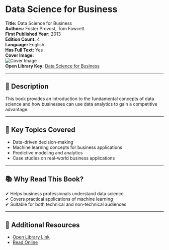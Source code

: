 # Data Science for Business

**Title:** Data Science for Business  
**Authors:** Foster Provost, Tom Fawcett  
**First Published Year:** 2013  
**Edition Count:** 4  
**Language:** English  
**Has Full Text:** Yes  
**Cover Image:**  
![Cover Image](https://covers.openlibrary.org/b/id/7440864-L.jpg)  
**Open Library Key:** [Data Science for Business](https://openlibrary.org/works/OL17363116W)  

---

## 📖 Description  
This book provides an introduction to the fundamental concepts of data science and how businesses can use data analytics to gain a competitive advantage.

---

## 📌 Key Topics Covered  
- Data-driven decision-making  
- Machine learning concepts for business applications  
- Predictive modeling and analytics  
- Case studies on real-world business applications  

---

## 📚 Why Read This Book?  
✔ Helps business professionals understand data science  
✔ Covers practical applications of machine learning  
✔ Suitable for both technical and non-technical audiences  

---

## 🔗 Additional Resources  
- [Open Library Link](https://openlibrary.org/works/OL17363116W)  
- [Read Online](https://archive.org/details/datascienceforbu0000prov)  
